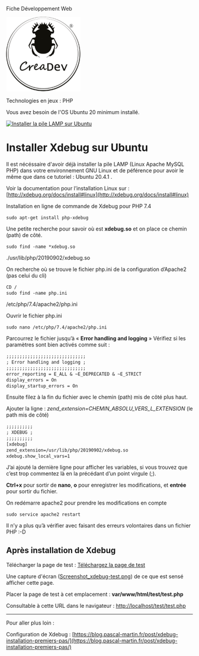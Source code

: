 Fiche Développement Web

[![CreaDev](../lamp-install-ubuntu/logo-creadev-210207-R-200.png)](http://www.creadev.ninja/)

Technologies en jeux : PHP

Vous avez besoin de l'OS Ubuntu 20 minimum installé. 

[![Installer la pile LAMP sur Ubuntu](https://img.youtube.com/vi/mgzZzF53W3k/0.jpg)](https://www.youtube.com/watch?v=mgzZzF53W3k) 

# Installer Xdebug sur Ubuntu

Il est nécéssaire d'avoir déjà installer la pile LAMP (Linux Apache MySQL PHP) dans votre environnement GNU Linux et de péférence pour avoir le même que dans ce tutoriel : Ubuntu 20.4.1 . 

Voir la documentation pour l’installation Linux sur : [http://xdebug.org/docs/install#linux](http://xdebug.org/docs/install#linux)

Installation en ligne de commande de Xdebug pour PHP 7.4

    sudo apt-get install php-xdebug

Une petite recherche pour savoir où est **xdebug.so** et on place ce chemin (path) de côté.

    sudo find -name *xdebug.so

./usr/lib/php/20190902/xdebug.so

On recherche où se trouve le fichier php.ini de la configuration d’Apache2 (pas celui du cli)

    CD /
    sudo find -name php.ini

/etc/php/7.4/apache2/php.ini

Ouvrir le fichier php.ini

    sudo nano /etc/php/7.4/apache2/php.ini

Parcourrez le fichier jusqu’à « **Error handling and logging** »
Vérifiez si les paramètres sont bien activés comme suit :

    ;;;;;;;;;;;;;;;;;;;;;;;;;;;;;;
    ; Error handling and logging ;
    ;;;;;;;;;;;;;;;;;;;;;;;;;;;;;;
    error_reporting = E_ALL & ~E_DEPRECATED & ~E_STRICT
    display_errors = On
    display_startup_errors = On 

Ensuite filez à la fin du fichier avec le chemin (path) mis de côté plus haut.

Ajouter la ligne : *zend_extension=CHEMIN_ABSOLU_VERS_L_EXTENSION* (le path mis de côté)

    ;;;;;;;;;;
    ; XDEBUG ;
    ;;;;;;;;;;
    [xdebug]
    zend_extension=/usr/lib/php/20190902/xdebug.so
    xdebug.show_local_vars=1

J’ai ajouté la dernière ligne pour afficher les variables, si vous trouvez que c’est trop commentez là en la précédant d’un point virgule (;).

**Ctrl+x** pour sortir de **nano**, **o** pour enregistrer les modifications, et **entrée** pour sortir du fichier.

On redémarre apache2 pour prendre les modifications en compte

    sudo service apache2 restart

Il n’y a plus qu’à vérifier avec faisant des erreurs volontaires dans un fichier PHP :-D



## Après installation de Xdebug

Télécharger la page de test : [Téléchargez la page de test](test.php)

Une capture d'écran ([Screenshot_xdebug-test.png](Screenshot_xdebug-test.png)) de ce que est sensé afficher cette page. 

Placer la page de test à cet emplacement : **var/www/html/test/test.php**

Consultable à cette URL dans le navigateur : [http://localhost/test/test.php](http://localhost/test/test.php)

----
Pour aller plus loin :

Configuration de Xdebug : [https://blog.pascal-martin.fr/post/xdebug-installation-premiers-pas/](https://blog.pascal-martin.fr/post/xdebug-installation-premiers-pas/)